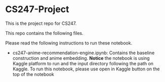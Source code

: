 # CS247-Project
This is the project repo for CS247.

This repo contains the following files.

Please read the following instructions to run these notebook.

* cs247-anime-recommendation-engine.ipynb: Contains the baseline construction and anime embedding. **Notice** the notebook is using Kaggle platform to run and the input directory following the path on Kaggle. To run this notebook, please use open in Kaggle button on the top of the notebook
